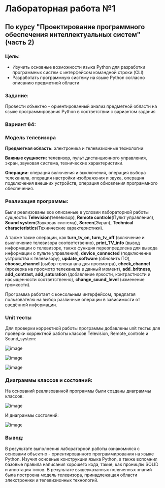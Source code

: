 # Лабораторная работа №1 #
## По курсу "Проектирование программного обеспечения интеллектуальных систем"(часть 2)

### Цель:
- Изучить основные возможности языка Python для разработки программных систем с интерфейсом командной строки (CLI)
- Разработать программную систему на языке Python согласно описанию предметной области

### Задание:
Провести объектно - ориентированный анализ предметной области на языке программирования Python в соответствии с вариантом задания

### Вариант 64:

### Модель телевизора

**Предметная область:** электроника и телевизионные технологии

**Важные сущности:** телевизор, пульт дистанционного управления, экран, звуковая система, технические характеристики.

**Операции:** операция включения и выключения, операция выбора телеканала, операция настройки изображения и звука, операция подключения внешних устройств, операция обновления программного обеспечения.

### Реализация программы:

Были реализованы все описанные в условии лабораторной работы сущности: **Television**(телевизор), **Remote controle**(Пульт управления), **Sound system**(Звуковая система), **Screen**(Экран), **Technical characteristics**(Технические характеристики).

А также такие операции, как **turn_tv_on, turn_tv_off** (включение и выключение телевизора соответственно), **print_TV_info** (вывод информации о телевизоре, также функция переопределена для вывода информации о пульте управления), **device_connected** (подключение устройства к телевизору), **update_software** (обновить ПО), **choose_channel** (выбор телеканала для просмотра), **check_channel** (проверка на просмотр телеканала в данный момент), **add_britness, add_contrast, add_saturation** (добавление яркости, контрастности и насыщенности соответственно), **change_sound_level** (изменение громкости).

Программа работает с консольным интерфейсом, предлагая пользователю на выбор различные операции в зависимости от введённой информации.

### Unit тесты

Для проверки корректной работы программы добавлены unit тесты: для проверки корректной работы классов Television, Remote_controle и Sound_system:

![image](https://github.com/MarkGfrv/ppois-2-2024/assets/113544592/87629099-cb49-4d85-ab59-1d14ddf9f5da)

![image](https://github.com/MarkGfrv/ppois-2-2024/assets/113544592/c4749d27-4711-4470-a860-f894ab447f9b)

![image](https://github.com/MarkGfrv/ppois-2-2024/assets/113544592/1e47c3ae-52a3-4146-b223-d8000690bd9f)



### Диаграммы классов и состояний:

На оснований реализованной программы были созданы диаграммы классов:

![image](https://github.com/MarkGfrv/ppois-2-2024/assets/113544592/e84fea17-5c2f-461c-b3f7-22518dc00df4)


И диаграммы состояний:

![image](https://github.com/MarkGfrv/ppois-2-2024/assets/113544592/d27c9e49-1577-435b-985e-9286738a2af2)





### Вывод:

В результате выполнения лабораторной работы ознакомился с основами объектно - ориентированного программирования на языке Python. Изучил основные конструкции языка Python, а также вспомнил базовые правила написания хорошего кода, такие, как проницпы SOLID и аннотация типов. В результате вышеуказанных полученных знаний была построена модель телевизора, принадлежащая области элекстроники и телевизионных технологий.

